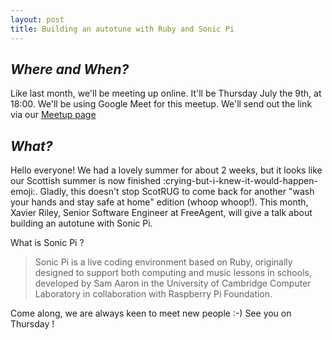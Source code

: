 ```yaml
---
layout: post
title: Building an autotune with Ruby and Sonic Pi
---
```


## *Where and When?*
Like last month, we'll be meeting up online. It'll be Thursday July the 9th, at 18:00. We'll be using Google Meet for this meetup. We'll send out the link via our [Meetup page](https://www.meetup.com/scotrug/events/mljltlybckbmb/)

## *What?*
Hello everyone! We had a lovely summer for about 2 weeks, but it looks like our Scottish summer is now finished :crying-but-i-knew-it-would-happen-emoji:. Gladly, this doesn't stop ScotRUG to come back for another "wash your hands and stay safe at home" edition (whoop whoop!). This month, Xavier Riley, Senior Software Engineer at FreeAgent, will give a talk about building an autotune with Sonic Pi.

What is Sonic Pi ? 
> Sonic Pi is a live coding environment based on Ruby, originally designed to support both computing and music lessons in schools, developed by Sam Aaron in the University of Cambridge Computer Laboratory in collaboration with Raspberry Pi Foundation.

Come along, we are always keen to meet new people :-)
See you on Thursday !
